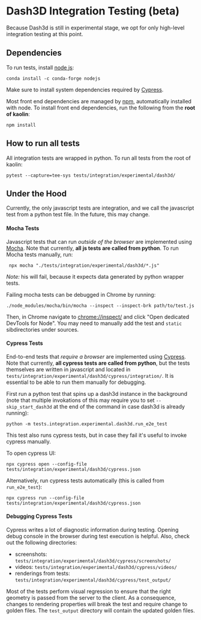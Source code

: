 # Dash3D Integration Testing (beta)

Because Dash3d is still in experimental stage, we opt for only
high-level integration testing at this point. 

## Dependencies

To run tests, install [node js](https://nodejs.org/):
```
conda install -c conda-forge nodejs
```

Make sure to install system dependencies required by
[Cypress](https://docs.cypress.io/guides/getting-started/installing-cypress.html#System-requirements).

Most front end dependencies are managed by [npm](https://www.npmjs.com/),
automatically installed with node. To install front end dependencies, run
the following from the **root of kaolin**: 
```
npm install
``` 

## How to run all tests

All integration tests are wrapped in python. To run all tests
from the root of kaolin:
```
pytest --capture=tee-sys tests/integration/experimental/dash3d/
```

## Under the Hood

Currently, the only javascript tests are integration, and we call
the javascript test from a python test file. In the future, this
may change.

#### Mocha Tests

Javascript tests that can run *outside of the browser* are
implemented using [Mocha](https://mochajs.org/). Note that
currently, **all js tests are called from python**. To run
Mocha tests manually, run:
```
 npx mocha "./tests/integration/experimental/dash3d/*.js"
```
*Note:* his will fail, because it expects
data generated by python wrapper tests.

Failing mocha tests can be debugged in Chrome by running:
```
./node_modules/mocha/bin/mocha --inspect --inspect-brk path/to/test.js
```
Then, in Chrome navigate to [chrome://inspect/](chrome://inspect/) and
click "Open dedicated DevTools for Node". You may need to manually add
the test and `static` sibdirectories under sources. 

#### Cypress Tests

End-to-end tests that *require a browser* are implemented
using [Cypress](https://www.cypress.io/). Note that currently, **all cypress 
tests are called from python**, but the tests themselves
 are written in javascript and located in `tests/integration/experimental/dash3d/cypress/integration/`. It is essential to be able
to run them manually for debugging. 

First run a python test that spins up a dash3d instance in the 
background (note that multiple invokations of this may require you
to set `--skip_start_dash3d` at the end of the command in case
dash3d is already running):
```
python -m tests.integration.experimental.dash3d.run_e2e_test
```
This test also runs cypress tests, but in case they fail it's useful to invoke cypress manually. 

To open cypress UI:
```
npx cypress open --config-file tests/integration/experimental/dash3d/cypress.json
```

Alternatively, run cypress tests automatically (this is called from `run_e2e_test`):
```
npx cypress run --config-file tests/integration/experimental/dash3d/cypress.json
```

#### Debugging Cypress Tests

Cypress writes a lot of diagnostic information during testing. Opening debug console in the browser during test execution is helpful. Also, check
out the following directories:
* screenshots: `tests/integration/experimental/dash3d/cypress/screenshots/`
* videos: `tests/integration/experimental/dash3d/cypress/videos/`
* renderings from tests: `tests/integration/experimental/dash3d/cypress/test_output/`

Most of the tests perform visual regression to ensure that the right
geometry is passed from the server to the client. As a consequence,
changes to rendering properties will break the test and require
change to golden files. The `test_output` directory will contain
the updated golden files.





